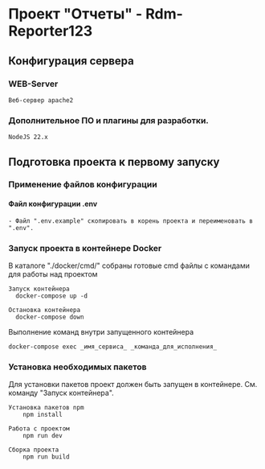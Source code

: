 # Проект "Отчеты" - Rdm-Reporter123
## Конфигурация сервера
### WEB-Server
    Веб-сервер apache2

### Дополнительное ПО и плагины для разработки.
    NodeJS 22.x

## Подготовка проекта к первому запуску
### Применение файлов конфигурации
#### Файл конфигурации .env
    - Файл ".env.example" скопировать в корень проекта и переименовать в ".env".

### Запуск проекта в контейнере Docker
В каталоге "./docker/cmd/" собраны готовые cmd файлы с командами для работы над проектом

    Запуск контейнера
      docker-compose up -d

    Остановка контейнера
      docker-compose down

Выполнение команд внутри запущенного контейнера

    docker-compose exec _имя_сервиса_ _команда_для_исполнения_

### Установка необходимых пакетов
Для установки пакетов проект должен быть запущен в контейнере. См. команду "Запуск контейнера".

    Установка пакетов npm
        npm install

    Работа с проектом
        npm run dev

    Сборка проекта
        npm run build
